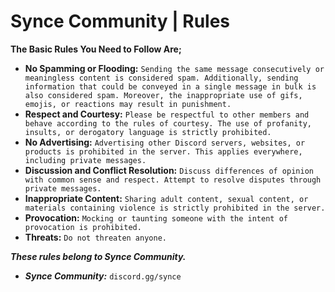 # Synce Community | Rules
**The Basic Rules You Need to Follow Are;**

- **No Spamming or Flooding:** `Sending the same message consecutively or meaningless content is considered spam. Additionally, sending information that could be conveyed in a single message in bulk is also considered spam. Moreover, the inappropriate use of gifs, emojis, or reactions may result in punishment.`
- **Respect and Courtesy:** `Please be respectful to other members and behave according to the rules of courtesy. The use of profanity, insults, or derogatory language is strictly prohibited.`
- **No Advertising:** `Advertising other Discord servers, websites, or products is prohibited in the server. This applies everywhere, including private messages.`
- **Discussion and Conflict Resolution:** `Discuss differences of opinion with common sense and respect. Attempt to resolve disputes through private messages.`
- **Inappropriate Content:** `Sharing adult content, sexual content, or materials containing violence is strictly prohibited in the server.`
- **Provocation:** `Mocking or taunting someone with the intent of provocation is prohibited.`
- **Threats:** `Do not threaten anyone.`

***These rules belong to Synce Community.***
- ***Synce Community:*** `discord.gg/synce`
